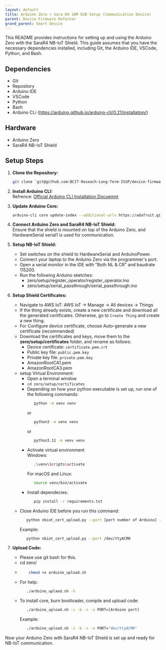 ```yaml
---
layout: default
title: Arduino Zero + Sara R4 10M 02B Setup (Communication Device)
parent: Device Firmware Refactor
grand_parent: Smart Device
---
```


This README provides instructions for setting up and using the Arduino Zero with the SaraR4 NB-IoT Shield. This guide assumes that you have the necessary dependencies installed, including Git, the Arduino IDE, VSCode, Python, and Bash.

## Dependencies

- Git
- Repository
- Arduino IDE
- VSCode
- Python
- Bash
- Arduino CLi (https://arduino.github.io/arduino-cli/0.21/installation/)

## Hardware

- Arduino Zero
- SaraR4 NB-IoT Shield


## Setup Steps

1. **Clone the Repository:**
   ```bash
   git clone `git@github.com:BCIT-Reseach-Long-Term-ISSP/device-firmware-refactor.git`
   ```

2. **Install Arduino CLI:**<br>
   Refrence: [Official Arduino CLI Installation Docuemnt](https://arduino.github.io/arduino-cli/0.21/installation/)

3. **Update Arduino Core:**
   ```bash
   arduino-cli core update-index --additional-urls https://adafruit.github.io/arduino-board-index/package_adafruit_index.json
   ```
4. **Connect Arduino Zero and SaraR4 NB-IoT Shield:**<br>
   Ensure that the shield is mounted on top of the Arduino Zero, and HardwareSerial serial1 is used for communication.

5. **Setup NB-IoT Shield:**<br>
   - Set switches on the shield to HardwareSerial and ArduinoPower.
   - Connect your laptop to the Arduino Zero via the programmer's port.
   - Open a serial monitor in the IDE with "Both NL & CR" and baudrate 115200.
   - Run the following Arduino sketches:
      - zero/setup/register_operator/register_operator.ino
      - zero/setup/serial_passthrough/serial_passthrough.ino
6. **Setup Shield Certificates:**<br>
   - Navigate to AWS IoT: AWS IoT → Manage → All devices → Things
   - If the thing already exists, create a new certificate and download all the generated certificates. Otherwise, go to `Create Thing` and create a new thing.
   - For Configure device certificate, choose Auto-generate a new certificate (recommended)
   - Download the certificates and keys, move them to the **zero/setup/certificates** folder, and rename as follows:
      * Device certificate: `certificate.pem.crt`
      * Public key file: `public.pem.key`
      * Private key file: `private.pem.key`
      * AmazonRootCA1.pem
      * AmazonRootCA3.pem
   - setup Virtual Environment:
      * Open a terminal window
      * `cd zero/setup/certificates`
      * Depending on how your python executable is set up, run one of the following commands:
         ```bash
            python -m venv venv
         ```
         or
         ```bash
            python3 -m venv venv
         ```
         or
         ```bash
            python3.11 -m venv venv
         ```
      * Activate virtual environment <br>
         Windows:
         ```bash 
            .\venv\Scripts\activate
         ```
         For macOS and Linux:
         ```bash
            source venv/bin/activate
         ```
      * Install dependecies:
         ```bash
            pip install -r requirements.txt
         ```
   - Close Arduino IDE before you run this command:
      ```bash
         python nbiot_cert_upload.py --port [port number of Arduino] --cert-dir [directory to your certificates]
      ```
      Example:
      ```bash
         python nbiot_cert_upload.py --port /dev/ttyACM0
      ```
6. **Upload Code:**<br>
   - Please use git bash for this.
   - cd zero/
   - ```bash
         chmod +x arduino_upload.sh
      ```
   - For help:
      ```bash
         ./arduino_uplaod.sh -h
      ```
   - To install core, burn bootloader, compile and upload code:
      ```bash
         ./arduino_upload.sh -i -b -c -u PORT=[Arduino port]
      ```
      Example:
      ```bash
         ./arduino_upload.sh -i -b -c -u PORT="dev/ttyACM0"
      ```

Now your Arduino Zero with SaraR4 NB-IoT Shield is set up and ready for NB-IoT communication.